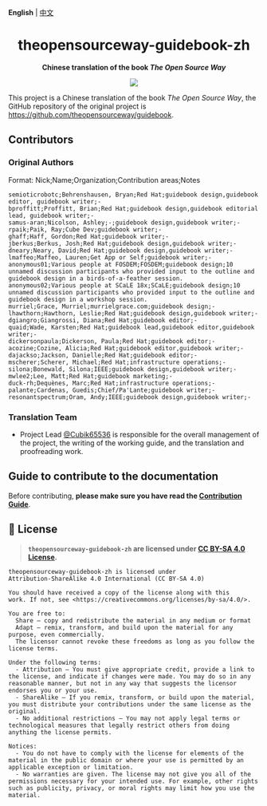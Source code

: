**English** | [中文](README-zh.md)

<h1 align="center">theopensourceway-guidebook-zh</h1>

<p align="center"> 
  <b>Chinese translation of the book <i>The Open Source Way</i></b>
</p>

<p align="center">
  <a href="LICENSE">
    <img src="https://img.shields.io/badge/License-CC--BY--SA--4.0-important?style=for-the-badge" />
  </a>
</p>

This project is a Chinese translation of the book _The Open Source Way_, the GitHub repository of the original project is <https://github.com/theopensourceway/guidebook>.

## Contributors

### Original Authors

Format: Nick;Name;Organization;Contribution areas;Notes

``` text
semioticrobotc;Behrenshausen, Bryan;Red Hat;guidebook design,guidebook editor, guidebook writer;-
bproffitt;Proffitt, Brian;Red Hat;guidebook design,guidebook editorial lead, guidebook writer;-
samus-aran;Nicolson, Ashley;-;guidebook design,guidebook writer;-
rpaik;Paik, Ray;Cube Dev;guidebook writer;-
ghaff;Haff, Gordon;Red Hat;guidebook writer;-
jberkus;Berkus, Josh;Red Hat;guidebook design,guidebook writer;-
dneary;Neary, David;Red Hat;guidebook design,guidebook writer;-
lmaffeo;Maffeo, Lauren;Get App or Self;guidebook writer;-
anonymous01;Various people at FOSDEM;FOSDEM;guidebook design;10 unnamed discussion participants who provided input to the outline and guidebook design in a birds-of-a-feather session.
anonymous02;Various people at SCaLE 18x;SCaLE;guidebook design;10 unnamed discussion participants who provided input to the outline and guidebook design in a workshop session.
murriel;Grace, Murriel;murrielgrace.com;guidebook design;-
lhawthorn;Hawthorn, Leslie;Red Hat;guidebook design,guidebook writer;-
dgiangro;Giangrossi, Diana;Red Hat;guidebook editor;-
quaid;Wade, Karsten;Red Hat;guidebook lead,guidebook editor,guidebook writer;-
dickersonpaula;Dickerson, Paula;Red Hat;guidebook editor;-
acozine;Cozine, Alicia;Red Hat;guidebook editor,guidebook writer;-   
dajackso;Jackson, Danielle;Red Hat;guidebook editor;-
mscherer;Scherer, Michael;Red Hat;infrastructure operations;-
silona;Bonewald, Silona;IEEE;guidebook design,guidebook writer;-
mwlee2;Lee, Matt;Red Hat;guidebook marketing;-
duck-rh;Dequènes, Marc;Red Hat;infrastructure operations;-
palante;Cardenas, Guedis;Chief/Pa'Lante;guidebook writer;-
resonantspectrum;Oram, Andy;IEEE;guidebook design,guidebook writer;-
```

### Translation Team

- Project Lead [@Cubik65536](https://github.com/Cubik65536) is responsible for the overall management of the project, the writing of the working guide, and the translation and proofreading work.

## Guide to contribute to the documentation

Before contributing, **please make sure you have read the [Contribution Guide](https://theopensourceway-guidebook-zh.readthedocs.io/en/latest/contribution/guide/)**.

## 📜 License

> **`theopensourceway-guidebook-zh` are licensed under [CC BY-SA 4.0 License](LICENSE).**

``` text
theopensourceway-guidebook-zh is licensed under
Attribution-ShareAlike 4.0 International (CC BY-SA 4.0)

You should have received a copy of the license along with this
work. If not, see <https://creativecommons.org/licenses/by-sa/4.0/>.

You are free to:
  Share — copy and redistribute the material in any medium or format
  Adapt — remix, transform, and build upon the material for any purpose, even commercially.
  The licensor cannot revoke these freedoms as long as you follow the license terms.

Under the following terms:
  - Attribution — You must give appropriate credit, provide a link to the license, and indicate if changes were made. You may do so in any reasonable manner, but not in any way that suggests the licensor endorses you or your use.
  - ShareAlike — If you remix, transform, or build upon the material, you must distribute your contributions under the same license as the original.
  - No additional restrictions — You may not apply legal terms or technological measures that legally restrict others from doing anything the license permits.

Notices:
  - You do not have to comply with the license for elements of the material in the public domain or where your use is permitted by an applicable exception or limitation.
  - No warranties are given. The license may not give you all of the permissions necessary for your intended use. For example, other rights such as publicity, privacy, or moral rights may limit how you use the material.
```
